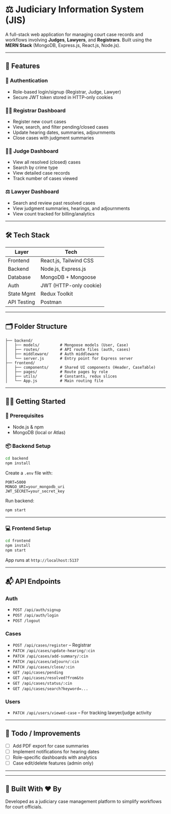 
# ⚖️ Judiciary Information System (JIS)

A full-stack web application for managing court case records and workflows involving **Judges**, **Lawyers**, and **Registrars**. Built using the **MERN Stack** (MongoDB, Express.js, React.js, Node.js).

---

## 🚀 Features

### 🔐 Authentication
- Role-based login/signup (Registrar, Judge, Lawyer)
- Secure JWT token stored in HTTP-only cookies

### 👩‍⚖️ Registrar Dashboard
- Register new court cases
- View, search, and filter pending/closed cases
- Update hearing dates, summaries, adjournments
- Close cases with judgment summaries

### 🧑‍⚖️ Judge Dashboard
- View all resolved (closed) cases
- Search by crime type
- View detailed case records
- Track number of cases viewed

### ⚖️ Lawyer Dashboard
- Search and review past resolved cases
- View judgment summaries, hearings, and adjournments
- View count tracked for billing/analytics

---

## 🛠️ Tech Stack

| Layer        | Tech                    |
|--------------|-------------------------|
| Frontend     | React.js, Tailwind CSS  |
| Backend      | Node.js, Express.js     |
| Database     | MongoDB + Mongoose      |
| Auth         | JWT (HTTP-only cookie)  |
| State Mgmt   | Redux Toolkit           |
| API Testing  | Postman                 |

---

## 🗂️ Folder Structure

```
├── backend/
│   ├── models/         # Mongoose models (User, Case)
│   ├── routes/         # API route files (auth, cases)
│   ├── middleware/     # Auth middleware
│   └── server.js       # Entry point for Express server
├── frontend/
│   ├── components/     # Shared UI components (Header, CaseTable)
│   ├── pages/          # Route pages by role
│   ├── utils/          # Constants, redux slices
│   └── App.js          # Main routing file
```

---

## 🧑‍💻 Getting Started

### 🔧 Prerequisites

- Node.js & npm
- MongoDB (local or Atlas)

### 📦 Backend Setup

```bash
cd backend
npm install
```

Create a `.env` file with:

```
PORT=5000
MONGO_URI=your_mongodb_uri
JWT_SECRET=your_secret_key
```

Run backend:

```bash
npm start
```

---

### 💻 Frontend Setup

```bash
cd frontend
npm install
npm start
```

App runs at `http://localhost:5137`

---

## 📬 API Endpoints

### Auth
- `POST /api/auth/signup`
- `POST /api/auth/login`
- `POST /logout`

### Cases
- `POST /api/cases/register` – Registrar
- `PATCH /api/cases/update-hearing/:cin`
- `PATCH /api/cases/add-summary/:cin`
- `PATCH /api/cases/adjourn/:cin`
- `PATCH /api/cases/close/:cin`
- `GET /api/cases/pending`
- `GET /api/cases/resolved?from&to`
- `GET /api/cases/status/:cin`
- `GET /api/cases/search?keyword=...`

### Users
- `PATCH /api/users/viewed-case` – For tracking lawyer/judge activity

---

## 📌 Todo / Improvements

- [ ] Add PDF export for case summaries
- [ ] Implement notifications for hearing dates
- [ ] Role-specific dashboards with analytics
- [ ] Case edit/delete features (admin only)

---



---

## 🙌 Built With ❤️ By

Developed as a judiciary case management platform to simplify workflows for court officials.
